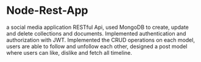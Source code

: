 # Node-Rest-App
 a social media application RESTful Api, used MongoDB to create, update and delete collections and documents. Implemented authentication and authorization with JWT. Implemented the CRUD operations on each model, users are able to follow and unfollow each other, designed a post model where users can like, dislike and fetch all timeline. 

